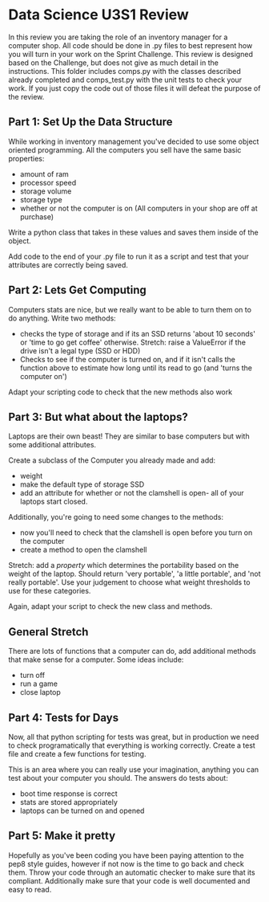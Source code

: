 # Data Science U3S1 Review

In this review you are taking the role of an inventory manager for a computer shop. All code should be done in .py files to best represent how you will turn in your work on the Sprint Challenge. This review is designed based on the Challenge, but does not give as much detail in the instructions.  This folder includes comps.py with the classes described already completed and comps_test.py with the unit tests to check your work. If you just copy the code out of those files it will defeat the purpose of the review.


## Part 1: Set Up the Data Structure

While working in inventory management you've decided to use some object oriented programming. All the computers you sell have the same basic properties:
- amount of ram
- processor speed
- storage volume
- storage type
- whether or not the computer is on (All computers in your shop are off at purchase)

Write a python class that takes in these values and saves them inside of the object.

Add code to the end of your .py file to run it as a script and test that your attributes are correctly being saved.

## Part 2: Lets Get Computing

Computers stats are nice, but we really want to be able to turn them on to do anything. Write two methods:
- checks the type of storage and if its an SSD returns 'about 10 seconds' or 'time to go get coffee' otherwise. Stretch: raise a ValueError if the drive isn't a legal type (SSD or HDD)
- Checks to see if the computer is turned on, and if it isn't calls the function above to estimate how long until its read to go (and 'turns the computer on')

Adapt your scripting code to check that the new methods also work

## Part 3: But what about the laptops?

Laptops are their own beast! They are similar to base computers but with some additional attributes.

Create a subclass of the Computer you already made and add:
- weight
- make the default type of storage SSD
- add an attribute for whether or not the clamshell is open- all of your laptops start closed.

Additionally, you're going to need some changes to the methods:
- now you'll need to check that the clamshell is open before you turn on the computer
- create a method to open the clamshell

Stretch: add a *property* which determines the portability based on the weight of the laptop. Should return 'very portable', 'a little portable', and 'not really portable'. Use your judgement to choose what weight thresholds to use for these categories.


Again, adapt your script to check the new class and methods.

## General Stretch
There are lots of functions that a computer can do, add additional methods that make sense for a computer. Some ideas include:
- turn off
- run a game
- close laptop

## Part 4: Tests for Days
Now, all that python scripting for tests was great, but in production we need to check programatically that everything is working correctly. Create a test file and create a few functions for testing.

This is an area where you can really use your imagination, anything you can test about your computer you should. The answers do tests about:
- boot time response is correct
- stats are stored appropriately
- laptops can be turned on and opened

## Part 5: Make it pretty
Hopefully as you've been coding you have been paying attention to the pep8 style guides, however if not now is the time to go back and check them. Throw your code through an automatic checker to make sure that its compliant. Additionally make sure that your code is well documented and easy to read.
